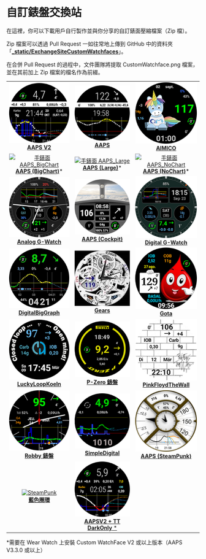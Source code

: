 # 自訂錶盤交換站

在這裡，你可以下載用戶自行製作並與你分享的自訂錶面壓縮檔案（Zip 檔）。

Zip 檔案可以透過 Pull Request 一如往常地上傳到 GitHub 中的資料夾「**[_static/ExchangeSiteCustomWatchfaces](https://github.com/openaps/AndroidAPSdocs/tree/master/docs/_static/ExchangeSiteCustomWatchfaces)**」。

在合併 Pull Request 的過程中，文件團隊將提取 CustomWatchface.png 檔案，並在其前加上 Zip 檔案的檔名作為前綴。



|                                                                                                                                                                                                                                                                     |                                                                                                                                                                                                                                                                                |                                                                                                                                                                                                                                                                    |
|:-------------------------------------------------------------------------------------------------------------------------------------------------------------------------------------------------------------------------------------------------------------------:|:------------------------------------------------------------------------------------------------------------------------------------------------------------------------------------------------------------------------------------------------------------------------------:|:------------------------------------------------------------------------------------------------------------------------------------------------------------------------------------------------------------------------------------------------------------------:|
|                  [![AAPS_V2 錶盤](../images/ExchangeSiteCustomWatchfaces/AAPS_V2-CustomWatchface.png) <br>**AAPS V2**](https://github.com/openaps/AndroidAPSdocs/raw/refs/heads/master/docs/_static/ExchangeSiteCustomWatchfaces/AAPS_V2.zip)                   |                               [![AAPS](../images/ExchangeSiteCustomWatchfaces/AAPS-CustomWatchface.png) <br>**AAPS**](https://github.com/openaps/AndroidAPSdocs/raw/refs/heads/master/docs/_static/ExchangeSiteCustomWatchfaces/AAPS.zip)                                |                [![AIMICO](../images/ExchangeSiteCustomWatchfaces/AIMICO-V1_1-CustomWatchface.png) <br>**AIMICO**](https://github.com/openaps/AndroidAPSdocs/raw/refs/heads/master/docs/_static/ExchangeSiteCustomWatchfaces/AIMICO-V1_1.zip)                 |
|    [![手錶面 AAPS_BigChart](../images/ExchangeSiteCustomWatchfaces/AAPS_BigChart-CustomWatchface.png) <br/>**AAPS (BigChart)**](https://github.com/openaps/AndroidAPSdocs/raw/refs/heads/master/docs/_static/ExchangeSiteCustomWatchfaces/AAPS_BigChart.zip)*    |               [![手錶面 AAPS_Large](../images/ExchangeSiteCustomWatchfaces/AAPS_Large-CustomWatchface.png) <br/>**AAPS (Large)**](https://github.com/openaps/AndroidAPSdocs/raw/refs/heads/master/docs/_static/ExchangeSiteCustomWatchfaces/AAPS_Large.zip)*                |     [![手錶面 AAPS_NoChart](../images/ExchangeSiteCustomWatchfaces/AAPS_NoChart-CustomWatchface.png) <br/>**AAPS (NoChart)**](https://github.com/openaps/AndroidAPSdocs/raw/refs/heads/master/docs/_static/ExchangeSiteCustomWatchfaces/AAPS_NoChart.zip)*      |
|      [![Analog G-Watch](../images/ExchangeSiteCustomWatchfaces/Analog_G-Watch-CustomWatchface.png) <br>**Analog G-Watch**](https://github.com/openaps/AndroidAPSdocs/raw/refs/heads/master/docs/_static/ExchangeSiteCustomWatchfaces/Analog_G-Watch.zip)      |                      [![Cockpit](../images/ExchangeSiteCustomWatchfaces/Cockpit-CustomWatchface.png) <br>**AAPS (Cockpit)**](https://github.com/openaps/AndroidAPSdocs/raw/refs/heads/master/docs/_static/ExchangeSiteCustomWatchfaces/Cockpit.zip)                      |   [![Digital G-Watch](../images/ExchangeSiteCustomWatchfaces/Digital_G-Watch-CustomWatchface.png) <br>**Digital G-Watch**](https://github.com/openaps/AndroidAPSdocs/raw/refs/heads/master/docs/_static/ExchangeSiteCustomWatchfaces/Digital_G-Watch.zip)    |
| [![DigitalBigGraph](../images/ExchangeSiteCustomWatchfaces/DigitalBigGraph-CustomWatchface.png) <br/>**DigitalBigGraph**](https://github.com/openaps/AndroidAPSdocs/raw/refs/heads/master/docs/_static/ExchangeSiteCustomWatchfaces/DigitalBigGraph_v1.5.zip) |                             [![Gears](../images/ExchangeSiteCustomWatchfaces/Gears-CustomWatchface.jpg) <br>**Gears**](https://github.com/openaps/AndroidAPSdocs/raw/refs/heads/master/docs/_static/ExchangeSiteCustomWatchfaces/Gears.zip)                              |                       [![Gota](../images/ExchangeSiteCustomWatchfaces/Gota-CustomWatchface.png) <br>**Gota**](https://github.com/openaps/AndroidAPSdocs/raw/refs/heads/master/docs/_static/ExchangeSiteCustomWatchfaces/Gota_v2.4.zip)                       |
|      [![LuckyLoopKoeln](../images/ExchangeSiteCustomWatchfaces/LuckyLoopKoeln-CustomWatchface.png) <br>**LuckyLoopKoeln**](https://github.com/openaps/AndroidAPSdocs/raw/refs/heads/master/docs/_static/ExchangeSiteCustomWatchfaces/LuckyLoopKoeln.zip)      |                    [![P-Zero 錶盤](../images/ExchangeSiteCustomWatchfaces/pzero_v1.0-CustomWatchface.png) <br/>**P-Zero 錶盤**](https://github.com/openaps/AndroidAPSdocs/raw/refs/heads/master/docs/_static/ExchangeSiteCustomWatchfaces/pzero_v1.0.zip)                    | [![PinkFloydTheWall](../images/ExchangeSiteCustomWatchfaces/PinkFloydTheWall-CustomWatchface.png) <br/>**PinkFloydTheWall**](https://github.com/openaps/AndroidAPSdocs/raw/refs/heads/master/docs/_static/ExchangeSiteCustomWatchfaces/PinkFloydTheWall.zip) |
|           [![Robby 錶盤](../images/ExchangeSiteCustomWatchfaces/Robby_watchface-CustomWatchface.png) <br>**Robby 錶盤**](https://github.com/openaps/AndroidAPSdocs/raw/refs/heads/master/docs/_static/ExchangeSiteCustomWatchfaces/Robby_watchface.zip)           |        [![SimpleDigital](../images/ExchangeSiteCustomWatchfaces/SimpleDigital_v1.3-CustomWatchface.png) <br>**SimpleDigital**](https://github.com/openaps/AndroidAPSdocs/raw/refs/heads/master/docs/_static/ExchangeSiteCustomWatchfaces/SimpleDigital_v1.3.zip)         |            [![SteamPunk](../images/ExchangeSiteCustomWatchfaces/SteamPunk-CustomWatchface.png) <br>**AAPS (SteamPunk)**](https://github.com/openaps/AndroidAPSdocs/raw/refs/heads/master/docs/_static/ExchangeSiteCustomWatchfaces/SteamPunk.zip)            |
|                  [![SteamPunk](../images/ExchangeSiteCustomWatchfaces/Blue_Ring-CustomWatchface.jpg) <br/>**藍色圈環**](https://github.com/openaps/AndroidAPSdocs/raw/refs/heads/master/docs/_static/ExchangeSiteCustomWatchfaces/Blue_Ring.zip)                  | [![AAPSV2 TT DarkOnly](../images/ExchangeSiteCustomWatchfaces/AAPSV2_TT_DarkOnly-CustomWatchface.png) <br/>**AAPSV2 + TT DarkOnly** *](https://github.com/openaps/AndroidAPSdocs/raw/refs/heads/master/docs/_static/ExchangeSiteCustomWatchfaces/AAPSV2_TT_DarkOnly.zip) |                                                                                                                                                                                                                                                                    |

*需要在 Wear Watch 上安裝 Custom WatchFace V2 或以上版本（AAPS V3.3.0 或以上）

